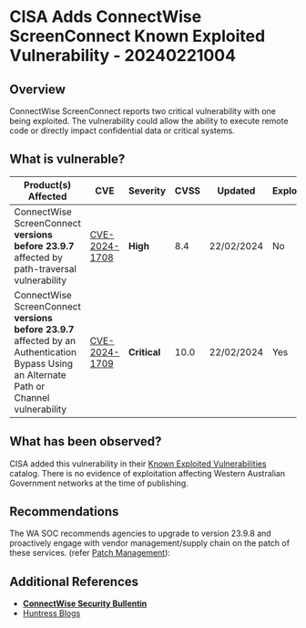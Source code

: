 # CISA Adds ConnectWise ScreenConnect Known Exploited Vulnerability - 20240221004

## Overview

ConnectWise ScreenConnect reports two critical vulnerability with one being exploited. The vulnerability could allow the ability to execute remote code or directly impact confidential data or critical systems.

## What is vulnerable?

| Product(s) Affected                                                                                                                        | CVE                                                             | Severity     | CVSS | Updated    | Exploited |
| ------------------------------------------------------------------------------------------------------------------------------------------ | --------------------------------------------------------------- | ------------ | ---- | ---------- | --------- |
| ConnectWise ScreenConnect **versions before 23.9.7** affected by path-traversal vulnerability                                              | [CVE-2024-1708](https://nvd.nist.gov/vuln/detail/CVE-2024-1708) | **High**     | 8.4  | 22/02/2024 | No        |
| ConnectWise ScreenConnect **versions before 23.9.7** affected by an Authentication Bypass Using an Alternate Path or Channel vulnerability | [CVE-2024-1709](https://nvd.nist.gov/vuln/detail/CVE-2024-1709) | **Critical** | 10.0 | 22/02/2024 | Yes       |

## What has been observed?

CISA added this vulnerability in their [Known Exploited Vulnerabilities](https://www.cisa.gov/known-exploited-vulnerabilities-catalog) catalog. There is no evidence of exploitation affecting Western Australian Government networks at the time of publishing.

## Recommendations

The WA SOC recommends agencies to upgrade to version 23.9.8 and proactively engage with vendor management/supply chain on the patch of these services. (refer [Patch Management](../guidelines/patch-management.md)):

## Additional References

- [**ConnectWise Security Bullentin**](https://www.connectwise.com/company/trust/security-bulletins/connectwise-screenconnect-23.9.8)
- [Huntress Blogs](https://www.huntress.com/blog/a-catastrophe-for-control-understanding-the-screenconnect-authentication-bypass)

